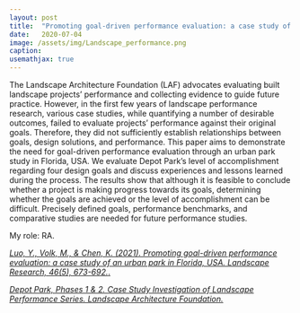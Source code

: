 ```yaml
---
layout: post
title:  "Promoting goal-driven performance evaluation: a case study of an urban park in Florida, USA"
date:   2020-07-04
image: /assets/img/Landscape_performance.png
caption:
usemathjax: true
---
```


The Landscape Architecture Foundation (LAF) advocates evaluating built landscape projects’ performance and collecting evidence to guide future practice. However, in the first few years of landscape performance research, various case studies, while quantifying a number of desirable outcomes, failed to evaluate projects’ performance against their original goals. Therefore, they did not sufficiently establish relationships between goals, design solutions, and performance. This paper aims to demonstrate the need for goal-driven performance evaluation through an urban park study in Florida, USA. We evaluate Depot Park’s level of accomplishment regarding four design goals and discuss experiences and lessons learned during the process. The results show that although it is feasible to conclude whether a project is making progress towards its goals, determining whether the goals are achieved or the level of accomplishment can be difficult. Precisely defined goals, performance benchmarks, and comparative studies are needed for future performance studies.
<br />

My role: RA.

[*Luo, Y., Volk, M., & Chen, K. (2021). Promoting goal-driven performance evaluation: a case study of an urban park in Florida, USA. Landscape Research, 46(5), 673-692.*.](https://www.tandfonline.com/doi/abs/10.1080/01426397.2021.1882975)

[*Depot Park, Phases 1 & 2. Case Study Investigation of Landscape Performance Series. Landscape Architecture Foundation.*](https://www.landscapeperformance.org/case-study-briefs/depot-park-phases-1-2)

